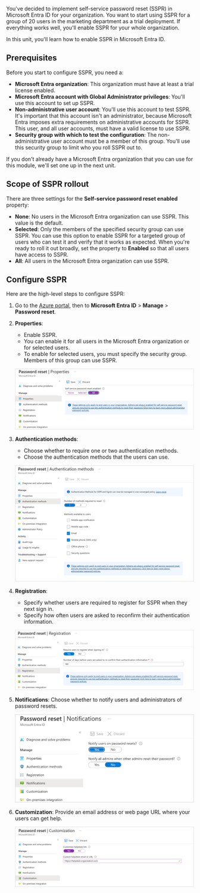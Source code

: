 You've decided to implement self-service password reset (SSPR) in Microsoft Entra ID for your organization. You want to start using SSPR for a group of 20 users in the marketing department as a trial deployment. If everything works well, you'll enable SSPR for your whole organization.

In this unit, you'll learn how to enable SSPR in Microsoft Entra ID.

## Prerequisites

Before you start to configure SSPR, you need a:

- **Microsoft Entra organization**: This organization must have at least a trial license enabled.
- **Microsoft Entra account with Global Administrator privileges**: You'll use this account to set up SSPR.
- **Non-administrative user account**: You'll use this account to test SSPR. It's important that this account isn't an administrator, because Microsoft Entra imposes extra requirements on administrative accounts for SSPR. This user, and all user accounts, must have a valid license to use SSPR.
- **Security group with which to test the configuration**: The non-administrative user account must be a member of this group. You'll use this security group to limit who you roll SSPR out to.

If you don't already have a Microsoft Entra organization that you can use for this module, we'll set one up in the next unit.

## Scope of SSPR rollout

There are three settings for the **Self-service password reset enabled** property:

- **None**: No users in the Microsoft Entra organization can use SSPR. This value is the default.
- **Selected**: Only the members of the specified security group can use SSPR. You can use this option to enable SSPR for a targeted group of users who can test it and verify that it works as expected. When you're ready to roll it out broadly, set the property to **Enabled** so that all users have access to SSPR.
- **All**: All users in the Microsoft Entra organization can use SSPR.

## Configure SSPR

Here are the high-level steps to configure SSPR:

1. Go to the [Azure portal](https://portal.azure.com?azure-portal=true), then to **Microsoft Entra ID** > **Manage** > **Password reset**.
1. **Properties**:
   - Enable SSPR.
   - You can enable it for all users in the Microsoft Entra organization or for selected users.
   - To enable for selected users, you must specify the security group. Members of this group can use SSPR.

    ![Screenshot of the Password Reset configuration panel. Properties option is selected allowing user to enable self service password resets.](../media/3-enable-sspr.png)

1. **Authentication methods**:
   - Choose whether to require one or two authentication methods.
   - Choose the authentication methods that the users can use.

    ![Screenshot of the Password Reset panel's Authentication methods option selected displaying panel with authentication options.](../media/3-auth-methods.png)

1. **Registration**:
   - Specify whether users are required to register for SSPR when they next sign in.
   - Specify how often users are asked to reconfirm their authentication information.

    ![Screenshot of the Password Reset panel's Registration option selected displaying panel with registration options.](../media/3-registration-options.png)

1. **Notifications**: Choose whether to notify users and administrators of password resets.

    ![Screenshot of the Password Reset panel's Notification option selected displaying panel with notification options.](../media/3-notification-settings.png)

1. **Customization**: Provide an email address or web page URL where your users can get help.

    ![Screenshot of the Password Reset panel's Customization option selected displaying panel with helpdesk options.](../media/3-customization-settings.png)
